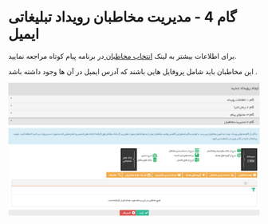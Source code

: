 # گام 4 -  مدیریت مخاطبان رویداد تبلیغاتی ایمیل 

برای اطلاعات بیشتر به لینک [انتخاب مخاطبان ](https://github.com/1stco/PayamGostarDocs/blob/master/Help/Marketing/moshtarak-abzar/gam%20se/select-Audience.md)در برنامه پیام کوتاه مراجعه نمایید.

این مخاطبان باید شامل پروفایل هایی باشند که آدرس ایمیل در آن ها وجود داشته باشد .

![](advertising-sendingeventmail-fourthtstep.png)

